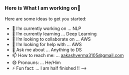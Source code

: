 ### Here is What I am working on👋

Here are some ideas to get you started:

- 🔭 I’m currently working on ... NLP
- 🌱 I’m currently learning ... Deep Learning
- 👯 I’m looking to collaborate on ... AWS
- 🤔 I’m looking for help with ... AWS
- 💬 Ask me about ... Anything to DS
- 📫 How to reach me: ... aakashverma3105@gmail.com
- 😄 Pronouns: ... He/Him
- ⚡ Fun fact: ... I am half finished !!
-->
